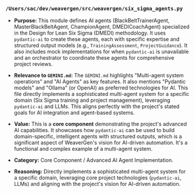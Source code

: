 ### `/Users/sac/dev/weavergen/src/weavergen/six_sigma_agents.py`

*   **Purpose:** This module defines AI agents (BlackBeltTrainerAgent, MasterBlackBeltAgent, ChampionAgent, DMEDICoachAgent) specialized in the Design for Lean Six Sigma (DMEDI) methodology. It uses `pydantic-ai` to create these agents, each with specific expertise and structured output models (e.g., `TrainingAssessment`, `ProjectGuidance`). It also includes mock implementations for when `pydantic-ai` is unavailable and an orchestrator to coordinate these agents for comprehensive project reviews.
*   **Relevance to `GEMINI.md`:** The `GEMINI.md` highlights "Multi-agent system operations" and "AI Agents" as key features. It also mentions "Pydantic models" and "Ollama" (or OpenAI) as preferred technologies for AI. This file directly implements a sophisticated multi-agent system for a specific domain (Six Sigma training and project management), leveraging `pydantic-ai` and LLMs. This aligns perfectly with the project's stated goals for AI integration and agent-based systems.
*   **Value:** This is a **core component** demonstrating the project's advanced AI capabilities. It showcases how `pydantic-ai` can be used to build domain-specific, intelligent agents with structured outputs, which is a significant aspect of WeaverGen's vision for AI-driven automation. It's a functional and complex example of a multi-agent system.

*   **Category:** Core Component / Advanced AI Agent Implementation.
*   **Reasoning:** Directly implements a sophisticated multi-agent system for a specific domain, leveraging core project technologies (`pydantic-ai`, LLMs) and aligning with the project's vision for AI-driven automation.

